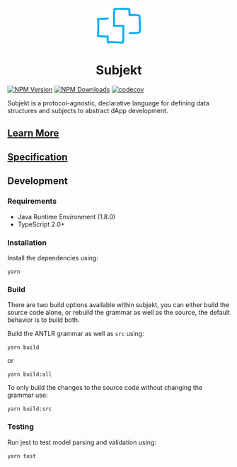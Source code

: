<p align="center"><img src="https://github.com/subjektifylabs/website/blob/main/static/img/subjektify.png?raw=true" width="100"></p>

<h1 align="center">
Subjekt
</h1>

[![NPM Version](http://img.shields.io/npm/v/subjekt.svg?style=flat)](https://www.npmjs.org/package/subjekt) [![NPM Downloads](https://img.shields.io/npm/dm/subjektify.svg?style=flat)](https://npmcharts.com/compare/subjekt?minimal=true) [![codecov](https://codecov.io/github/subjektify/subjekt/graph/badge.svg?token=9D5FMPCP7Z)](https://codecov.io/github/subjektify/subjekt)

Subjekt is a protocol-agnostic, declarative language for defining data structures and subjects to abstract dApp development.

## [Learn More](https://subjektify.dev/docs/learn/subjekt)

## [Specification](https://www.subjektify.dev/docs/reference/subjekt)

## Development

### Requirements

- Java Runtime Environment (1.8.0)
- TypeScript 2.0+

### Installation

Install the dependencies using:

```
yarn
```

### Build

There are two build options available within subjekt, you can either build the source code alone, or rebuild the grammar as well as the source, the default behavior is to build both.

Build the ANTLR grammar as well as `src` using:

```
yarn build
```

or

```
yarn build:all
```

To only build the changes to the source code without changing the grammar use:

```
yarn build:src
```

### Testing

Run jest to test model parsing and validation using:

```
yarn test
```
